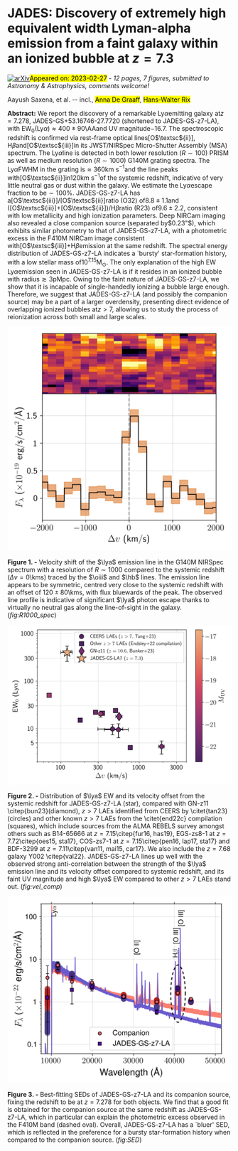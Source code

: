 <div class="macros" style="visibility:hidden;">
$\newcommand{\ensuremath}{}$
$\newcommand{\xspace}{}$
$\newcommand{\object}[1]{\texttt{#1}}$
$\newcommand{\farcs}{{.}''}$
$\newcommand{\farcm}{{.}'}$
$\newcommand{\arcsec}{''}$
$\newcommand{\arcmin}{'}$
$\newcommand{\ion}[2]{#1#2}$
$\newcommand{\textsc}[1]{\textrm{#1}}$
$\newcommand{\hl}[1]{\textrm{#1}}$
$\newcommand{\vdag}{(v)^\dagger}$
$\newcommand$
$\newcommand$
$\newcommand{\lya}{Ly\textalpha}$
$\newcommand{\ha}{H\textalpha}$
$\newcommand{\hb}{H\textbeta}$
$\newcommand{\hg}{H\textgamma}$
$\newcommand{\oiii}{[O \textsc{iii}]}$
$\newcommand{\oii}{[O \textsc{ii}]}$
$\newcommand{\hii}{H \textsc{ii}}$
$\newcommand{\xiion}{\xi_\mathrm{ion}}$
$\newcommand{\fesc}{f_\mathrm{esc}}$
$\newcommand{\flux}{erg s^{-1} cm^{-2}}$
$\newcommand{\sfr}{M_\odot yr^{-1}}$
$\newcommand{\kms}{km s^{-1}}$</div>

<div class="macros" style="visibility:hidden;">
$\newcommand{$\ensuremath$}{}$
$\newcommand{$\xspace$}{}$
$\newcommand{$\object$}[1]{\texttt{#1}}$
$\newcommand{$\farcs$}{{.}''}$
$\newcommand{$\farcm$}{{.}'}$
$\newcommand{$\arcsec$}{''}$
$\newcommand{$\arcmin$}{'}$
$\newcommand{$\ion$}[2]{#1#2}$
$\newcommand{$\textsc$}[1]{\textrm{#1}}$
$\newcommand{$\hl$}[1]{\textrm{#1}}$
$\newcommand{$\vdag$}{(v)^\dagger}$
$\newcommand$
$\newcommand$
$\newcommand{$\lya$}{Ly\textalpha}$
$\newcommand{$\ha$}{H\textalpha}$
$\newcommand{$\hb$}{H\textbeta}$
$\newcommand{$\hg$}{H\textgamma}$
$\newcommand{$\oiii$}{[O $\textsc${iii}]}$
$\newcommand{$\oii$}{[O $\textsc${ii}]}$
$\newcommand{$\hii$}{H $\textsc${ii}}$
$\newcommand{$\xiion$}{\xi_\mathrm{ion}}$
$\newcommand{$\fesc$}{f_\mathrm{esc}}$
$\newcommand{$\flux$}{erg s^{-1} cm^{-2}}$
$\newcommand{$\sfr$}{M_\odot yr^{-1}}$
$\newcommand{$\kms$}{km s^{-1}}$</div>



<div id="title">

# JADES: Discovery of extremely high equivalent width Lyman-alpha emission from a faint galaxy within an ionized bubble at $z=7.3$

</div>
<div id="comments">

[![arXiv](https://img.shields.io/badge/arXiv-2302.12805-b31b1b.svg)](https://arxiv.org/abs/2302.12805)<mark>Appeared on: 2023-02-27</mark> - _12 pages, 7 figures, submitted to Astronomy & Astrophysics, comments welcome!_

</div>
<div id="authors">

Aayush Saxena, et al. -- incl., <mark>Anna De Graaff</mark>, <mark>Hans-Walter Rix</mark>

</div>
<div id="abstract">

**Abstract:** We report the discovery of a remarkable Ly$\alpha$emitting galaxy at$z=7.278$, JADES-GS+53.16746-27.7720 (shortened to JADES-GS-z7-LA), with EW$_0$(Ly$\alpha$)$\approx400 \pm 90$\AAand UV magnitude$-16.7$. The spectroscopic redshift is confirmed via rest-frame optical lines[O$\textsc${ii}], H$\beta$and[O$\textsc${iii}]in its JWST/NIRSpec Micro-Shutter Assembly (MSA) spectrum. The Ly$\alpha$line is detected in both lower resolution ($R\sim100$) PRISM as well as medium resolution ($R\sim1000$) G140M grating spectra. The Ly$\alpha$FWHM in the grating is$\approx360$km s$^{-1}$and the line peaks with[O$\textsc${ii}]in$120$km s$^{-1}$of the systemic redshift, indicative of very little neutral gas or dust within the galaxy. We estimate the Ly$\alpha$escape fraction to be$\sim100\%$. JADES-GS-z7-LA has a[O$\textsc${iii}]/[O$\textsc${ii}]ratio (O32) of$8.8 \pm 1.1$and ([O$\textsc${iii}]+[O$\textsc${ii}])/H$\beta$ratio (R23) of$9.6\pm2.2$, consistent with low metallicity and high ionization parameters. Deep NIRCam imaging also revealed a close companion source (separated by$0.23"$), which exhibits similar photometry to that of JADES-GS-z7-LA, with a photometric excess in the F410M NIRCam image consistent with[O$\textsc${iii}]+H$\beta$emission at the same redshift. The spectral energy distribution of JADES-GS-z7-LA indicates a `bursty' star-formation history, with a low stellar mass of$10^{7.15}$M$_\odot$. The only explanation of the high EW Ly$\alpha$emission seen in JADES-GS-z7-LA is if it resides in an ionized bubble with radius$\gtrsim 3$pMpc. Owing to the faint nature of JADES-GS-z7-LA, we show that it is incapable of single-handedly ionizing a bubble large enough. Therefore, we suggest that JADES-GS-z7-LA (and possibly the companion source) may be a part of a larger overdensity, presenting direct evidence of overlapping ionized bubbles at$z>7$, allowing us to study the process of reionization across both small and large scales.

</div>

<div id="div_fig1">

<img src="tmp_2302.12805/./figs/GS_LA7_Lya_R1000_vel.png" alt="Fig1" width="100%"/>

**Figure 1. -** Velocity shift of the $\lya$ emission line in the G140M NIRSpec spectrum with a resolution of $R\sim1000$ compared to the systemic redshift ($\Delta v=0$\kms) traced by the $\oiii$ and $\hb$ lines. The emission line appears to be symmetric, centred very close to the systemic redshift with an offset of $120\pm80$\kms, with flux bluewards of the peak. The observed line profile is indicative of significant $\lya$ photon escape thanks to virtually no neutral gas along the line-of-sight in the galaxy. (*fig:R1000_spec*)

</div>
<div id="div_fig2">

<img src="tmp_2302.12805/./figs/GS_LA7_vel_comparison_v2.png" alt="Fig2" width="100%"/>

**Figure 2. -** Distribution of $\lya$ EW and its velocity offset from the systemic redshift for JADES-GS-z7-LA (star), compared with GN-z11 \citep{bun23}(diamond), $z>7$ LAEs identified from CEERS by \citet{tan23}(circles) and other known $z>7$ LAEs from the \citet{end22c} compilation (squares), which include sources from the ALMA REBELS survey amongst others such as B14-65666 at $z=7.15$\citep{fur16, has19}, EGS-zs8-1 at $z=7.72$\citep{oes15, sta17}, COS-zs7-1 at $z=7.15$\citep{pen16, lap17, sta17} and BDF-3299 at $z=7.11$\citep{van11, mai15, car17}. We also include the $z=7.68$ galaxy Y002 \citep{val22}. JADES-GS-z7-LA lines up well with the observed strong anti-correlation between the strength of the $\lya$ emission line and its velocity offset compared to systemic redshift, and its faint UV magnitude and high $\lya$ EW compared to other $z>7$ LAEs stand out. (*fig:vel_comp*)

</div>
<div id="div_fig3">

<img src="tmp_2302.12805/./figs/LAE-companion-Bagpipes-fits-v0.7.png" alt="Fig3" width="100%"/>

**Figure 3. -** Best-fitting SEDs of JADES-GS-z7-LA and its companion source, fixing the redshift to be at $z=7.278$ for both objects. We find that a good fit is obtained for the companion source at the same redshift as JADES-GS-z7-LA, which in particular can explain the photometric excess observed in the F410M band (dashed oval). Overall, JADES-GS-z7-LA has a `bluer' SED, which is reflected in the preference for a bursty star-formation history when compared to the companion source. (*fig:SED*)

</div>